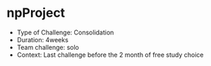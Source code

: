 # npProject

* Type of Challenge: Consolidation
* Duration: 4weeks
* Team challenge: solo
* Context: Last challenge before the 2 month of free study choice
